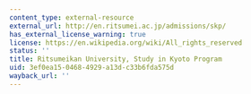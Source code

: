 ```yaml
---
content_type: external-resource
external_url: http://en.ritsumei.ac.jp/admissions/skp/
has_external_license_warning: true
license: https://en.wikipedia.org/wiki/All_rights_reserved
status: ''
title: Ritsumeikan University, Study in Kyoto Program
uid: 3ef0ea15-0468-4929-a13d-c33b6fda575d
wayback_url: ''
---
```

